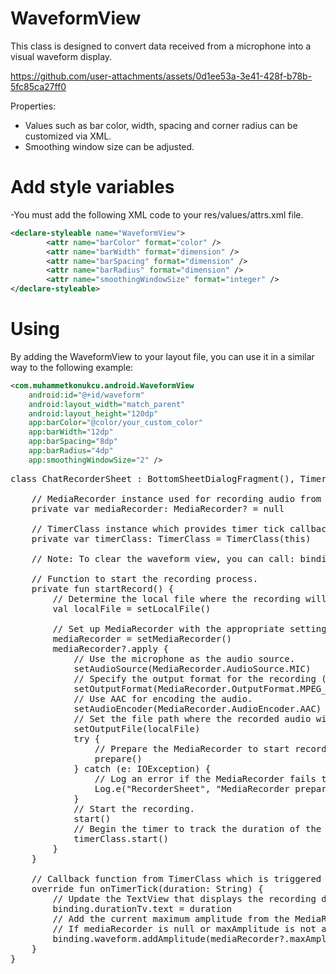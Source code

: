 # WaveformView
This class is designed to convert data received from a microphone into a visual waveform display.

https://github.com/user-attachments/assets/0d1ee53a-3e41-428f-b78b-5fc85ca27ff0

Properties:
- Values such as bar color, width, spacing and corner radius can be customized via XML.
- Smoothing window size can be adjusted.

# Add style variables
-You must add the following XML code to your res/values/attrs.xml file.

```xml
<declare-styleable name="WaveformView">
        <attr name="barColor" format="color" />
        <attr name="barWidth" format="dimension" />
        <attr name="barSpacing" format="dimension" />
        <attr name="barRadius" format="dimension" />
        <attr name="smoothingWindowSize" format="integer" />
</declare-styleable>
```

# Using

By adding the WaveformView to your layout file, you can use it in a similar way to the following example:

```xml
<com.muhammetkonukcu.android.WaveformView
    android:id="@+id/waveform"
    android:layout_width="match_parent"
    android:layout_height="120dp"
    app:barColor="@color/your_custom_color"
    app:barWidth="12dp"
    app:barSpacing="8dp"
    app:barRadius="4dp"
    app:smoothingWindowSize="2" />
```
<pre>
class ChatRecorderSheet : BottomSheetDialogFragment(), TimerClass.OnTimerTickListener {

    // MediaRecorder instance used for recording audio from the microphone.
    private var mediaRecorder: MediaRecorder? = null

    // TimerClass instance which provides timer tick callbacks to track the recording duration.
    private var timerClass: TimerClass = TimerClass(this)

    // Note: To clear the waveform view, you can call: binding.waveform.clear()

    // Function to start the recording process.
    private fun startRecord() {
        // Determine the local file where the recording will be saved.
        val localFile = setLocalFile()

        // Set up MediaRecorder with the appropriate settings.
        mediaRecorder = setMediaRecorder()
        mediaRecorder?.apply {
            // Use the microphone as the audio source.
            setAudioSource(MediaRecorder.AudioSource.MIC)
            // Specify the output format for the recording (MPEG_4 in this case).
            setOutputFormat(MediaRecorder.OutputFormat.MPEG_4)
            // Use AAC for encoding the audio.
            setAudioEncoder(MediaRecorder.AudioEncoder.AAC)
            // Set the file path where the recorded audio will be stored.
            setOutputFile(localFile)
            try {
                // Prepare the MediaRecorder to start recording.
                prepare()
            } catch (e: IOException) {
                // Log an error if the MediaRecorder fails to prepare.
                Log.e("RecorderSheet", "MediaRecorder prepare() failed $e")
            }
            // Start the recording.
            start()
            // Begin the timer to track the duration of the recording.
            timerClass.start()
        }
    }

    // Callback function from TimerClass which is triggered on each timer tick.
    override fun onTimerTick(duration: String) {
        // Update the TextView that displays the recording duration.
        binding.durationTv.text = duration
        // Add the current maximum amplitude from the MediaRecorder to the waveform view.
        // If mediaRecorder is null or maxAmplitude is not available, default to 0f.
        binding.waveform.addAmplitude(mediaRecorder?.maxAmplitude?.toFloat() ?: 0f)
    }
}

